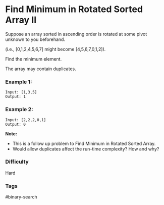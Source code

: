 # Find Minimum in Rotated Sorted Array II

Suppose an array sorted in ascending order is rotated at some pivot unknown to you beforehand.

(i.e., [0,1,2,4,5,6,7] might become [4,5,6,7,0,1,2]).

Find the minimum element.

The array may contain duplicates.

### Example 1:

```
Input: [1,3,5]
Output: 1
```

### Example 2:

```
Input: [2,2,2,0,1]
Output: 0
```

**Note:**

- This is a follow up problem to Find Minimum in Rotated Sorted Array.
- Would allow duplicates affect the run-time complexity? How and why?

### Difficulty

Hard

### Tags

#binary-search
